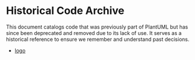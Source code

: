 # Historical Code Archive

This document catalogs code that was previously part of PlantUML but has since been deprecated and removed due to its lack of use.
It serves as a historical reference to ensure we remember and understand past decisions.

- [logo](https://github.com/plantuml/plantuml/tree/v1.2023.12/src/net/sourceforge/plantuml/logo)
